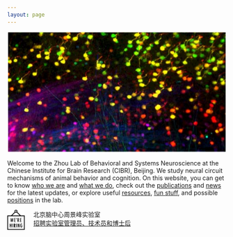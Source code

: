```yaml
---
layout: page
---
```


  <p align="center">
    <img width="800" src="/assets/max_colored.svg">
  </p>

Welcome to the Zhou Lab of Behavioral and Systems Neuroscience at the Chinese Institute for Brain Research (CIBR), Beijing. We study neural circuit mechanisms of animal behavior and cognition. On this website, you can get to know [who we are](People.md) and [what we do](Research.md), check out the [publications](Publications.md) and [news](News.md) for the latest updates, or explore useful [resources](Resources.md), [fun stuff](Fun.md), and possible [positions](Join.md) in the lab.

<img align="left" width="40" style="margin-right:20px" src="/assets/hiring_icon.png" />

北京脑中心周景峰实验室<br>
[招聘实验室管理员、技术员和博士后](hiring.md)

<br clear="left" />

